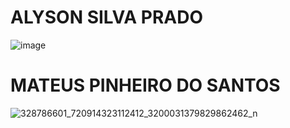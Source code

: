 # ALYSON SILVA PRADO

![image](https://github.com/MateusPSantos2006/TCC/assets/125558267/99abde8d-807a-4620-a089-8a8971550a32)

# MATEUS PINHEIRO DO SANTOS

![328786601_720914323112412_3200031379829862462_n](https://github.com/MateusPSantos2006/TCC/assets/125558267/990ff563-baf0-49a6-8d5c-c519e7e23c40)
